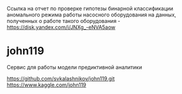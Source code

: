 Ссылка на отчет по проверке гипотезы бинарной классификации аномального режима работы насосного оборудования на данных, полученных о работе такого оборудования - https://disk.yandex.com/i/JNXg_-eNVA5aow

# john119
Сервис для работы модели предиктивной аналитики

https://github.com/svkalashnikov/john119.git
https://www.kaggle.com/john119


